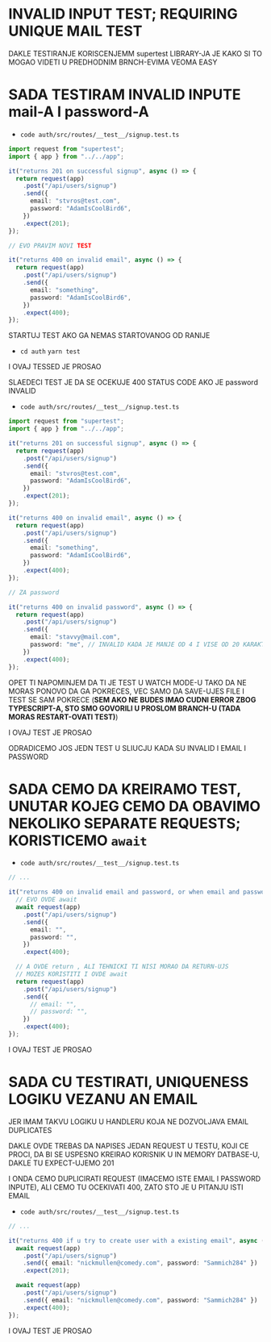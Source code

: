 # INVALID INPUT TEST; REQUIRING UNIQUE MAIL TEST

DAKLE TESTIRANJE KORISCENJEMM supertest LIBRARY-JA JE KAKO SI TO MOGAO VIDETI U PREDHODNIM BRNCH-EVIMA VEOMA EASY

# SADA TESTIRAM INVALID INPUTE mail-A I password-A

- `code auth/src/routes/__test__/signup.test.ts`

```ts
import request from "supertest";
import { app } from "../../app";

it("returns 201 on successful signup", async () => {
  return request(app)
    .post("/api/users/signup")
    .send({
      email: "stvros@test.com",
      password: "AdamIsCoolBird6",
    })
    .expect(201);
});

// EVO PRAVIM NOVI TEST

it("returns 400 on invalid email", async () => {
  return request(app)
    .post("/api/users/signup")
    .send({
      email: "something",
      password: "AdamIsCoolBird6",
    })
    .expect(400);
});

```

STARTUJ TEST AKO GA NEMAS STARTOVANOG OD RANIJE

- `cd auth` `yarn test`

I OVAJ TESSED JE PROSAO

SLAEDECI TEST JE DA SE OCEKUJE 400 STATUS CODE AKO JE password INVALID

- `code auth/src/routes/__test__/signup.test.ts`

```ts
import request from "supertest";
import { app } from "../../app";

it("returns 201 on successful signup", async () => {
  return request(app)
    .post("/api/users/signup")
    .send({
      email: "stvros@test.com",
      password: "AdamIsCoolBird6",
    })
    .expect(201);
});

it("returns 400 on invalid email", async () => {
  return request(app)
    .post("/api/users/signup")
    .send({
      email: "something",
      password: "AdamIsCoolBird6",
    })
    .expect(400);
});

// ZA password

it("returns 400 on invalid password", async () => {
  return request(app)
    .post("/api/users/signup")
    .send({
      email: "stavvy@mail.com",
      password: "me", // INVALID KADA JE MANJE OD 4 I VISE OD 20 KARAKTERA
    })
    .expect(400);
});

```

OPET TI NAPOMINJEM DA TI JE TEST U WATCH MODE-U TAKO DA NE MORAS PONOVO DA GA POKRECES, VEC SAMO DA SAVE-UJES FILE I TEST SE SAM POKRECE (**SEM AKO NE BUDES IMAO CUDNI ERROR ZBOG TYPESCRIPT-A, STO SMO GOVORILI U PROSLOM BRANCH-U (TADA MORAS RESTART-OVATI TEST)**)

I OVAJ TEST JE PROSAO

ODRADICEMO JOS JEDN TEST U SLIUCJU KADA SU INVALID I EMAIL I PASSWORD

# SADA CEMO DA KREIRAMO TEST, UNUTAR KOJEG CEMO DA OBAVIMO NEKOLIKO SEPARATE REQUESTS; KORISTICEMO `await`


- `code auth/src/routes/__test__/signup.test.ts`

```ts
// ...

it("returns 400 on invalid email and password, or when email and password are missing", async () => {
  // EVO OVDE await
  await request(app)
    .post("/api/users/signup")
    .send({
      email: "",
      password: "",
    })
    .expect(400);

  // A OVDE return , ALI TEHNICKI TI NISI MORAO DA RETURN-UJS
  // MOZES KORISTITI I OVDE await
  return request(app)
    .post("/api/users/signup")
    .send({
      // email: "",
      // password: "",
    })
    .expect(400);
});
```

I OVAJ TEST JE PROSAO

# SADA CU TESTIRATI, UNIQUENESS LOGIKU VEZANU AN EMAIL

JER IMAM TAKVU LOGIKU U HANDLERU KOJA NE DOZVOLJAVA EMAIL DUPLICATES

DAKLE OVDE TREBAS DA NAPISES JEDAN REQUEST U TESTU, KOJI CE PROCI, DA BI SE USPESNO KREIRAO KORISNIK U IN MEMORY DATBASE-U, DAKLE TU EXPECT-UJEMO 201

I ONDA CEMO DUPLICIRATI REQUEST (IMACEMO ISTE EMAIL I PASSWORD INPUTE), ALI CEMO TU OCEKIVATI 400, ZATO STO JE U PITANJU ISTI EMAIL

- `code auth/src/routes/__test__/signup.test.ts`

```ts
// ...

it("returns 400 if u try to create user with a existing email", async () => {
  await request(app)
    .post("/api/users/signup")
    .send({ email: "nickmullen@comedy.com", password: "Sammich284" })
    .expect(201);

  await request(app)
    .post("/api/users/signup")
    .send({ email: "nickmullen@comedy.com", password: "Sammich284" })
    .expect(400);
});

```

I OVAJ TEST JE PROSAO
